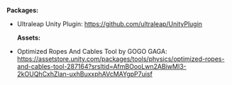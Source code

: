 **Packages:**

- Ultraleap Unity Plugin: <https://github.com/ultraleap/UnityPlugin>  
    
  **Assets:**

<!-- -->

- Optimized Ropes And Cables Tool by GOGO GAGA:
  <https://assetstore.unity.com/packages/tools/physics/optimized-ropes-and-cables-tool-287164?srsltid=AfmBOooLwn2ABiwMI3-2kOUQhCxhZlan-uxhBuxxphAVcMAYgpP7uisf>

